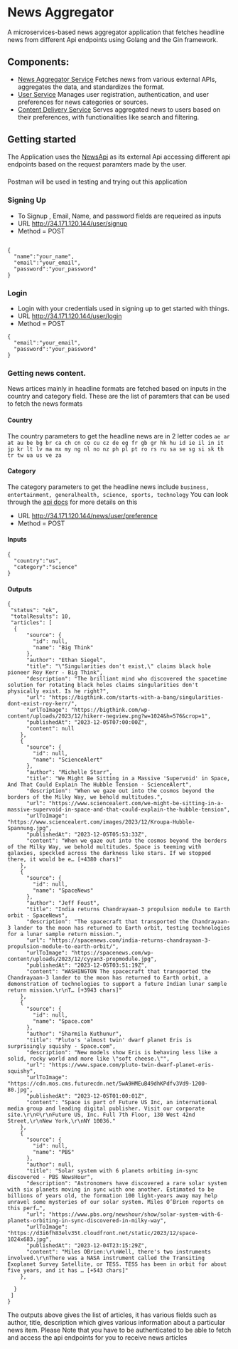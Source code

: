 # News Aggregator
 A microservices-based news aggregator application that fetches headline news from different Api endpoints
using Golang and the Gin framework. 

## Components:
- [News Aggregator Service](https://github.com/Philip-21/News-Aggregator/tree/master/newsaggregator-service) Fetches news from various external APIs, aggregates the data, and standardizes the format.
- [User Service](https://github.com/Philip-21/News-Aggregator/tree/master/user-service) Manages user registration, authentication, and user preferences for news categories or sources.
- [Content Delivery Service](https://github.com/Philip-21/News-Aggregator/tree/master/contentdelivery-service) Serves aggregated news to users based on their preferences, with functionalities like search and filtering. 


## Getting started
  The Application uses the [NewsApi](https://newsapi.org/) as its external Api accessing different api endpoints based on the request paramters made by the user. 
 ###
 Postman will be used in testing and trying out this application

### Signing Up 
  - To Signup , Email, Name, and password fields are requeired as inputs
  - URL http://34.171.120.144/user/signup
  - Method = POST
  ```
  
 {
    "name":"your_name",
    "email":"your_email",
    "password":"your_password"
 }
```
### Login 
 - Login with your credentials used in signing up to get started with things.
 - URL http://34.171.120.144/user/login
 - Method = POST
  ```
 {
    "email":"your_email",
    "password":"your_password"
 }
```
###  Getting news content.  
 News artices mainly in headline formats are fetched based on inputs in the country and category field. These are the list of paramters that can be used to fetch the news formats
 #### Country 
   The country parameters to get the headline news are in 2 letter codes 
    `ae ar at au be bg br ca ch cn co cu cz de eg fr gb gr hk hu id ie il in it jp kr lt lv ma mx my ng nl no nz ph pl pt ro rs ru sa se sg si sk th tr tw ua us ve za`
 #### Category 
   The category parameters to get the headline news include
   `business, entertainment, generalhealth, science, sports, technology`
You  can look through the [api docs](https://newsapi.org/docs/endpoints/top-headlines) for more details on this 
- URL http://34.171.120.144/news/user/preference
- Method = POST
 #### Inputs
  ```
  {
    "country":"us",
    "category":"science"
 }
  ```
#### Outputs 
 ```
 {
  "status": "ok",
  "totalResults": 10,
  "articles": [
   {
       "source": {
         "id": null,
         "name": "Big Think"
       },
       "author": "Ethan Siegel",
       "title": "\"Singularities don't exist,\" claims black hole pioneer Roy Kerr - Big Think",
       "description": "The brilliant mind who discovered the spacetime solution for rotating black holes claims singularities don't physically exist. Is he right?",
       "url": "https://bigthink.com/starts-with-a-bang/singularities-dont-exist-roy-kerr/",
       "urlToImage": "https://bigthink.com/wp-content/uploads/2023/12/hikerr-negview.png?w=1024&h=576&crop=1",
       "publishedAt": "2023-12-05T07:00:00Z",
       "content": null
     },
     {
       "source": {
         "id": null,
         "name": "ScienceAlert"
       },
       "author": "Michelle Starr",
       "title": "We Might Be Sitting in a Massive 'Supervoid' in Space, And That Could Explain The Hubble Tension - ScienceAlert",
       "description": "When we gaze out into the cosmos beyond the borders of the Milky Way, we behold multitudes.",
       "url": "https://www.sciencealert.com/we-might-be-sitting-in-a-massive-supervoid-in-space-and-that-could-explain-the-hubble-tension",
       "urlToImage": "https://www.sciencealert.com/images/2023/12/Kroupa-Hubble-Spannung.jpg",
       "publishedAt": "2023-12-05T05:53:33Z",
       "content": "When we gaze out into the cosmos beyond the borders of the Milky Way, we behold multitudes. Space is teeming with galaxies, speckled across the darkness like stars. If we stopped there, it would be e… [+4380 chars]"
     },
     {
       "source": {
         "id": null,
         "name": "SpaceNews"
       },
       "author": "Jeff Foust",
       "title": "India returns Chandrayaan-3 propulsion module to Earth orbit - SpaceNews",
       "description": "The spacecraft that transported the Chandrayaan-3 lander to the moon has returned to Earth orbit, testing technologies for a lunar sample return mission.",
       "url": "https://spacenews.com/india-returns-chandrayaan-3-propulsion-module-to-earth-orbit/",
       "urlToImage": "https://spacenews.com/wp-content/uploads/2023/12/cyyan3-propmodule.jpg",
       "publishedAt": "2023-12-05T03:51:19Z",
       "content": "WASHINGTON The spacecraft that transported the Chandrayaan-3 lander to the moon has returned to Earth orbit, a demonstration of technologies to support a future Indian lunar sample return mission.\r\nT… [+3943 chars]"
     },
     {
       "source": {
         "id": null,
         "name": "Space.com"
       },
       "author": "Sharmila Kuthunur",
       "title": "Pluto's 'almost twin' dwarf planet Eris is surprisingly squishy - Space.com",
       "description": "New models show Eris is behaving less like a solid, rocky world and more like \"soft cheese.\"",
       "url": "https://www.space.com/pluto-twin-dwarf-planet-eris-squishy",
       "urlToImage": "https://cdn.mos.cms.futurecdn.net/5wA9HMEuB49dhKPdfv3Vd9-1200-80.jpg",
       "publishedAt": "2023-12-05T01:00:01Z",
       "content": "Space is part of Future US Inc, an international media group and leading digital publisher. Visit our corporate site.\r\n©\r\nFuture US, Inc. Full 7th Floor, 130 West 42nd Street,\r\nNew York,\r\nNY 10036."
     },
     {
       "source": {
         "id": null,
         "name": "PBS"
       },
       "author": null,
       "title": "Solar system with 6 planets orbiting in-sync discovered - PBS NewsHour",
       "description": "Astronomers have discovered a rare solar system with six planets moving in sync with one another. Estimated to be billions of years old, the formation 100 light-years away may help unravel some mysteries of our solar system. Miles O’Brien reports on this perf…",
       "url": "https://www.pbs.org/newshour/show/solar-system-with-6-planets-orbiting-in-sync-discovered-in-milky-way",
       "urlToImage": "https://d3i6fh83elv35t.cloudfront.net/static/2023/12/space-1024x683.jpg",
       "publishedAt": "2023-12-04T23:15:29Z",
       "content": "Miles OBrien:\r\nWell, there's two instruments involved.\r\nThere was a NASA instrument called the Transiting Exoplanet Survey Satellite, or TESS. TESS has been in orbit for about five years, and it has … [+543 chars]"
     },
    
   }
  ]
}
 ```
The outputs above gives the list of articles, it has various fields such as author, title, description which gives various information about a particular news item.
Please Note that you have to be authenticated to be able to fetch and access the api endpoints for you to receive news articles 

